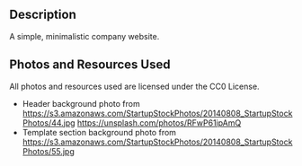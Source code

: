 ## Description
A simple, minimalistic company website.

## Photos and Resources Used
All photos and resources used are licensed under the CC0 License.

- Header background photo from https://s3.amazonaws.com/StartupStockPhotos/20140808_StartupStockPhotos/44.jpg
                               https://unsplash.com/photos/RFwP61ipAmQ
- Template section background photo from https://s3.amazonaws.com/StartupStockPhotos/20140808_StartupStockPhotos/55.jpg
